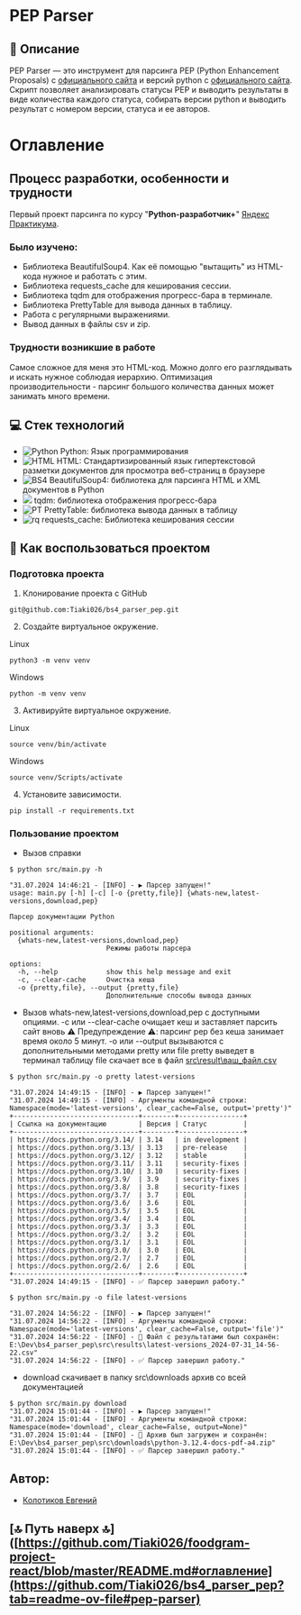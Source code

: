 # PEP Parser
## :page_with_curl: Описание
PEP Parser — это инструмент для парсинга PEP (Python Enhancement Proposals) с [официального сайта](https://peps.python.org/) и версий python c [официального сайта](https://docs.python.org/3/). Скрипт позволяет анализировать статусы PEP и выводить результаты в виде количества каждого статуса, собирать версии python и выводить результат с номером версии, статуса и ее авторов.

# Оглавление


## Процесс разработки, особенности и трудности
Первый проект парсинга по курсу "**Python-разработчик+**" [Яндекс Практикума](https://github.com/yandex-praktikum).
### Было изучено:
- Библиотека BeautifulSoup4. Как её помощью "вытащить" из HTML-кода нужное и работать с этим.
- Библиотека requests_cache для кеширования сессии.
- Библиотека tqdm для отображения прогресс-бара в терминале.
- Библиотека PrettyTable для вывода данных в таблицу.
- Работа с регулярными выражениями.
- Вывод данных в файлы csv и zip.

### Трудности возникшие в работе
Самое сложное для меня это HTML-код. Можно долго его разглядывать и искать нужное соблюдая иерархию. 
Оптимизация производительности - парсинг большого количества данных может занимать много времени.

## :computer: Стек технологий
- ![Python](https://img.shields.io/badge/python-3670A0?style=for-the-badge&logo=python&logoColor=ffdd54) Python: Язык программирования
- ![HTML](https://img.shields.io/badge/HTML5-E34F26?style=for-the-badge&logo=html5&logoColor=white) HTML: Стандартизированный язык гипертекстовой разметки документов для просмотра веб-страниц в браузере
- ![BS4](https://camo.githubusercontent.com/8a2aab0d5a7f5ce7d12bbb8f908e7786bcad6c7dd255bdc6aa5fe667f61ae625/68747470733a2f2f696d672e736869656c64732e696f2f62616467652f2d42656175746966756c536f7570342d3436343634363f7374796c653d666c6174266c6f676f3d42656175746966756c536f757034266c6f676f436f6c6f723d66666666666626636f6c6f723d303433413642) BeautifulSoup4: библиотека для парсинга HTML и XML документов в Python
- ![](https://camo.githubusercontent.com/743f11984a5735008002ac2d2b146517e0b53a5788c4f07b0291ef5883ae9f34/68747470733a2f2f696d672e736869656c64732e696f2f6769746875622f616374696f6e732f776f726b666c6f772f7374617475732f7471646d2f7471646d2f746573742e796d6c3f6272616e63683d6d6173746572266c6162656c3d7471646d266c6f676f3d476974487562) tqdm: библиотека отображения прогресс-бара
- ![PT](https://camo.githubusercontent.com/fd87112e437d5861ab358398eefda2c12a17dd29154d0a4ec888e4da4cc31ffa/68747470733a2f2f696d672e736869656c64732e696f2f62616467652f2d5072657474797461626c652d3436343634363f7374796c653d666c6174266c6f676f3d5072657474797461626c65266c6f676f436f6c6f723d66666666666626636f6c6f723d303433413642) PrettyTable:  библиотека вывода данных в таблицу
- ![rq](https://camo.githubusercontent.com/25c089f154cd5dd784ac64a1e48848c86304eba36c90eb7d6f3dd89765e5ecb3/68747470733a2f2f696d672e736869656c64732e696f2f62616467652f52657175657374732d322e32372d333737364142) requests_cache: Библиотека кеширования сессии


## :page_with_curl: Как воспользоваться проектом
### Подготовка проекта
1. Клонирование проекта с GitHub
```
git@github.com:Tiaki026/bs4_parser_pep.git
```
2.	Создайте виртуальное окружение.

Linux
```
python3 -m venv venv
```
Windows
```
python -m venv venv
```
3.	Активируйте виртуальное окружение.

Linux
```
source venv/bin/activate
```
Windows
```
source venv/Scripts/activate
```
4.	Установите зависимости.
```
pip install -r requirements.txt
```
### Пользование проектом
- Вызов справки
```
$ python src/main.py -h

"31.07.2024 14:46:21 - [INFO] - ▶️ Парсер запущен!"
usage: main.py [-h] [-c] [-o {pretty,file}] {whats-new,latest-versions,download,pep}

Парсер документации Python

positional arguments:
  {whats-new,latest-versions,download,pep}
                        Режимы работы парсера

options:
  -h, --help            show this help message and exit
  -c, --clear-cache     Очистка кеша
  -o {pretty,file}, --output {pretty,file}
                        Дополнительные способы вывода данных
```
- Вызов whats-new,latest-versions,download,pep c доступными опциями.
  -с или --clear-cache очищает кеш и заставляет парсить сайт вновь
  :warning: Предупреждение :warning:: парсинг pep без кеша занимает время около 5 минут.
  -o или --output вызываются с дополнительными методами pretty или file
  pretty выведет в терминал таблицу
  file скачает все в файл [src\result\ваш_файл.csv](https://github.com/Tiaki026/bs4_parser_pep/tree/master/src/results)
```
$ python src/main.py -o pretty latest-versions

"31.07.2024 14:49:15 - [INFO] - ▶️ Парсер запущен!"
"31.07.2024 14:49:15 - [INFO] - Аргументы командной строки: Namespace(mode='latest-versions', clear_cache=False, output='pretty')"
+-------------------------------+--------+----------------+
| Ссылка на документацию        | Версия | Статус         |
+-------------------------------+--------+----------------+
| https://docs.python.org/3.14/ | 3.14   | in development |
| https://docs.python.org/3.13/ | 3.13   | pre-release    |
| https://docs.python.org/3.12/ | 3.12   | stable         |
| https://docs.python.org/3.11/ | 3.11   | security-fixes |
| https://docs.python.org/3.10/ | 3.10   | security-fixes |
| https://docs.python.org/3.9/  | 3.9    | security-fixes |
| https://docs.python.org/3.8/  | 3.8    | security-fixes |
| https://docs.python.org/3.7/  | 3.7    | EOL            |
| https://docs.python.org/3.6/  | 3.6    | EOL            |
| https://docs.python.org/3.5/  | 3.5    | EOL            |
| https://docs.python.org/3.4/  | 3.4    | EOL            |
| https://docs.python.org/3.3/  | 3.3    | EOL            |
| https://docs.python.org/3.2/  | 3.2    | EOL            |
| https://docs.python.org/3.1/  | 3.1    | EOL            |
| https://docs.python.org/3.0/  | 3.0    | EOL            |
| https://docs.python.org/2.7/  | 2.7    | EOL            |
| https://docs.python.org/2.6/  | 2.6    | EOL            |
+-------------------------------+--------+----------------+
"31.07.2024 14:49:15 - [INFO] - ✅ Парсер завершил работу."
```
```
$ python src/main.py -o file latest-versions

"31.07.2024 14:56:22 - [INFO] - ▶️ Парсер запущен!"
"31.07.2024 14:56:22 - [INFO] - Аргументы командной строки: Namespace(mode='latest-versions', clear_cache=False, output='file')"
"31.07.2024 14:56:22 - [INFO] - 💾 Файл с результатами был сохранён: E:\Dev\bs4_parser_pep\src\results\latest-versions_2024-07-31_14-56-22.csv"
"31.07.2024 14:56:22 - [INFO] - ✅ Парсер завершил работу."
```
- download скачивает в папку src\downloads архив со всей документацией
```
$ python src/main.py download
"31.07.2024 15:01:44 - [INFO] - ▶️ Парсер запущен!"
"31.07.2024 15:01:44 - [INFO] - Аргументы командной строки: Namespace(mode='download', clear_cache=False, output=None)"
"31.07.2024 15:01:44 - [INFO] - 💾 Архив был загружен и сохранён: E:\Dev\bs4_parser_pep\src\downloads\python-3.12.4-docs-pdf-a4.zip"
"31.07.2024 15:01:44 - [INFO] - ✅ Парсер завершил работу."
```

## Автор:
  - [Колотиков Евгений](https://github.com/Tiaki026)
## 


  ## [:top: Путь наверх :top:]([https://github.com/Tiaki026/foodgram-project-react/blob/master/README.md#оглавление](https://github.com/Tiaki026/bs4_parser_pep?tab=readme-ov-file#pep-parser)
